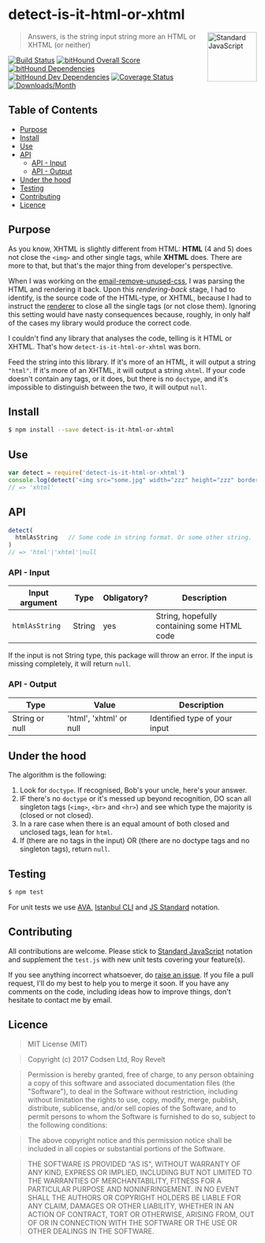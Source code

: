 # detect-is-it-html-or-xhtml

<a href="https://standardjs.com" style="float: right; padding: 0 0 20px 20px;"><img src="https://cdn.rawgit.com/feross/standard/master/sticker.svg" alt="Standard JavaScript" width="100" align="right"></a>

> Answers, is the string input string more an HTML or XHTML (or neither)

[![Build Status][travis-img]][travis-url]
[![bitHound Overall Score][overall-img]][overall-url]
[![bitHound Dependencies][deps-img]][deps-url]
[![bitHound Dev Dependencies][dev-img]][dev-url]
[![Coverage Status][cov-img]][cov-url]
[![Downloads/Month][downloads-img]][downloads-url]

## Table of Contents

<!-- START doctoc generated TOC please keep comment here to allow auto update -->
<!-- DON'T EDIT THIS SECTION, INSTEAD RE-RUN doctoc TO UPDATE -->


- [Purpose](#purpose)
- [Install](#install)
- [Use](#use)
- [API](#api)
  - [API - Input](#api---input)
  - [API - Output](#api---output)
- [Under the hood](#under-the-hood)
- [Testing](#testing)
- [Contributing](#contributing)
- [Licence](#licence)

<!-- END doctoc generated TOC please keep comment here to allow auto update -->

## Purpose

As you know, XHTML is slightly different from HTML: **HTML** (4 and 5) does not close the `<img>` and other single tags, while **XHTML** does. There are more to that, but that's the major thing from developer's perspective.

When I was working on the [email-remove-unused-css](https://github.com/codsen/email-remove-unused-css), I was parsing the HTML and rendering it back. Upon this _rendering-back_ stage, I had to identify, is the source code of the HTML-type, or XHTML, because I had to instruct the [renderer](https://github.com/posthtml/posthtml-render) to close all the single tags (or not close them). Ignoring this setting would have nasty consequences because, roughly, in only half of the cases my library would produce the correct code.

I couldn't find any library that analyses the code, telling is it HTML or XHTML. That's how `detect-is-it-html-or-xhtml` was born.

Feed the string into this library. If it's more of an HTML, it will output a string `"html"`. If it's more of an XHTML, it will output a string `xhtml`. If your code doesn't contain any tags, or it does, but there is no `doctype`, and it's impossible to distinguish between the two, it will output `null`.

## Install

```sh
$ npm install --save detect-is-it-html-or-xhtml
```

## Use

```js
var detect = require('detect-is-it-html-or-xhtml')
console.log(detect('<img src="some.jpg" width="zzz" height="zzz" border="0" style="display:block;" alt="zzz"/>'))
// => 'xhtml'
```

## API

```js
detect(
  htmlAsString   // Some code in string format. Or some other string.
)
// => 'html'|'xhtml'|null
```

### API - Input

Input argument   | Type     | Obligatory? | Description
-----------------|----------|-------------|--------------------
`htmlAsString`   | String   | yes         | String, hopefully containing some HTML code

If the input is not String type, this package will throw an error. If the input is missing completely, it will return `null`.

### API - Output

Type              | Value                   | Description
------------------|-------------------------|---------------------------------------
String or null    | 'html', 'xhtml' or null | Identified type of your input

## Under the hood

The algorithm is the following:

1. Look for `doctype`. If recognised, Bob's your uncle, here's your answer.
2. IF there's no `doctype` or it's messed up beyond recognition, DO scan all singleton tags (`<img>`, `<br>` and `<hr>`) and see which type the majority is (closed or not closed).
3. In a rare case when there is an equal amount of both closed and unclosed tags, lean for `html`.
4. If (there are no tags in the input) OR (there are no doctype tags and no singleton tags), return `null`.

## Testing

```bash
$ npm test
```

For unit tests we use [AVA](https://github.com/avajs/ava), [Istanbul CLI](https://github.com/istanbuljs/nyc) and [JS Standard](https://standardjs.com) notation.

## Contributing

All contributions are welcome. Please stick to [Standard JavaScript](https://standardjs.com) notation and supplement the `test.js` with new unit tests covering your feature(s).

If you see anything incorrect whatsoever, do [raise an issue](https://github.com/codsen/detect-is-it-html-or-xhtml/issues). If you file a pull request, I'll do my best to help you to merge it soon. If you have any comments on the code, including ideas how to improve things, don't hesitate to contact me by email.

## Licence

> MIT License (MIT)

> Copyright (c) 2017 Codsen Ltd, Roy Revelt

> Permission is hereby granted, free of charge, to any person obtaining a copy
of this software and associated documentation files (the "Software"), to deal
in the Software without restriction, including without limitation the rights
to use, copy, modify, merge, publish, distribute, sublicense, and/or sell
copies of the Software, and to permit persons to whom the Software is
furnished to do so, subject to the following conditions:

> The above copyright notice and this permission notice shall be included in all
copies or substantial portions of the Software.

> THE SOFTWARE IS PROVIDED "AS IS", WITHOUT WARRANTY OF ANY KIND, EXPRESS OR
IMPLIED, INCLUDING BUT NOT LIMITED TO THE WARRANTIES OF MERCHANTABILITY,
FITNESS FOR A PARTICULAR PURPOSE AND NONINFRINGEMENT. IN NO EVENT SHALL THE
AUTHORS OR COPYRIGHT HOLDERS BE LIABLE FOR ANY CLAIM, DAMAGES OR OTHER
LIABILITY, WHETHER IN AN ACTION OF CONTRACT, TORT OR OTHERWISE, ARISING FROM,
OUT OF OR IN CONNECTION WITH THE SOFTWARE OR THE USE OR OTHER DEALINGS IN THE
SOFTWARE.

[travis-img]: https://travis-ci.org/codsen/detect-is-it-html-or-xhtml.svg?branch=master
[travis-url]: https://travis-ci.org/codsen/detect-is-it-html-or-xhtml

[overall-img]: https://www.bithound.io/github/codsen/detect-is-it-html-or-xhtml/badges/score.svg
[overall-url]: https://www.bithound.io/github/codsen/detect-is-it-html-or-xhtml

[deps-img]: https://www.bithound.io/github/codsen/detect-is-it-html-or-xhtml/badges/dependencies.svg
[deps-url]: https://www.bithound.io/github/codsen/detect-is-it-html-or-xhtml/master/dependencies/npm

[dev-img]: https://www.bithound.io/github/codsen/detect-is-it-html-or-xhtml/badges/devDependencies.svg
[dev-url]: https://www.bithound.io/github/codsen/detect-is-it-html-or-xhtml/master/dependencies/npm

[cov-img]: https://coveralls.io/repos/github/codsen/detect-is-it-html-or-xhtml/badge.svg?branch=master
[cov-url]: https://coveralls.io/github/codsen/detect-is-it-html-or-xhtml?branch=master

[downloads-img]: https://img.shields.io/npm/dm/detect-is-it-html-or-xhtml.svg
[downloads-url]: https://www.npmjs.com/package/detect-is-it-html-or-xhtml
